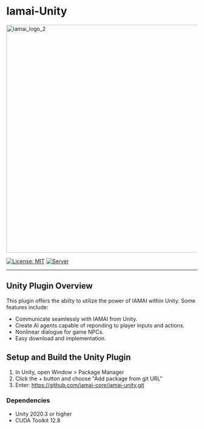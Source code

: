 # Iamai-Unity
<img width="600" alt="iamai_logo_2" src="https://github.com/user-attachments/assets/019496ef-5a16-4619-86b2-c5b1dbd653b2" />
 
[![License: MIT](https://img.shields.io/badge/license-MIT-blue.svg)](https://opensource.org/licenses/MIT)
[![Server](https://github.com/ggerganov/llama.cpp/actions/workflows/server.yml/badge.svg)](https://github.com/ggerganov/llama.cpp/actions/workflows/server.yml)
 
----
## Unity Plugin Overview
This plugin offers the abilty to utilize the power of IAMAI within Unity. Some features include:
 
- Communicate seamlessly with IAMAI from Unity.
- Create AI agents capable of reponding to player inputs and actions.
- Nonlinear dialogue for game NPCs.
- Easy download and implementation.

## Setup and Build the Unity Plugin

1. In Unity, open Window > Package Manager
2. Click the + button and choose "Add package from git URL"
3. Enter: https://github.com/iamai-core/iamai-unity.git

### Dependencies

* Unity 2020.3 or higher
* CUDA Toolkit 12.8
